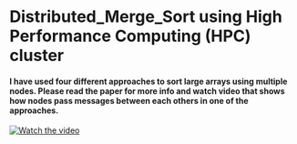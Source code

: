 # Distributed_Merge_Sort using High Performance Computing (HPC) cluster

#### I have used four different approaches to sort large arrays using multiple nodes. Please read the paper for more info and watch video that shows how nodes pass messages between each others in one of the approaches.

[![Watch the video]()](https://www.youtube.com/embed/uTRgTDRjVXs)
